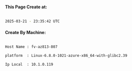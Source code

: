 
   
#### This Page Create at:

```bash

2025-03-21 - 23:35:42 UTC

```

#### Create By Machine:

```bash

Host Name : fv-az813-807

platform  : Linux-6.8.0-1021-azure-x86_64-with-glibc2.39

Ip Local  : 10.1.0.119

```

